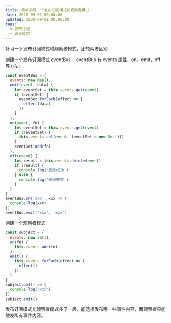 ```yaml
---
title: 简单实现一个发布订阅模式和观察者模式
date: 2020-09-01 00:00:00
updated: 2020-09-01 00:00:00
tags:
  - 发布订阅
  - 设计模式
---
```


补习一下发布订阅模式和观察者模式，比较两者区别

<!-- more -->

创建一个发布订阅模式 eventBus ，eventBus 有 events 属性，on，emit，off 等方法;

```javascript
const eventBus = {
  events: new Map(),
  emit(event, data) {
    let eventSet = this.events.get(event)
    if (eventSet) {
      eventSet.forEach(effect => {
        effect(data)
      })
    }
  },
  on(event, fn) {
    let eventSet = this.events.get(event)
    if (!eventSet) {
      this.events.set(event, (eventSet = new Set()))
    }
    eventSet.add(fn)
  },
  off(event) {
    let result = this.events.delete(event)
    if (result) {
      console.log('删除成功')
    } else {
      console.log('删除失败')
    }
  }
}
eventBus.on('xxx', xxx => {
  console.log(xxx)
})
eventBus.emit('xxx', 'xxx')
```

创建一个观察者模式

```javascript
const subject = {
  events: new Set(),
  on(fn) {
    this.events.add(fn)
  },
  emit() {
    this.events.forEach(effect => {
      effect()
    })
  }
}
subject.on(() => {
  console.log('xxx')
})
subject.emit()
```

发布订阅模式比观察者模式多了一层，能选择发布哪一些事件内容，而观察者只能触发所有事件内容。
